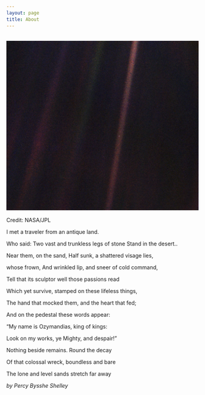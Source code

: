 ```yaml
---
layout: page
title: About
---
```


<!-- <p class="message">
  Hey there! This page is included as an example. Feel free to customize it for your own use upon downloading. Carry on!
</p> -->

<br>

<div class="hero">
  <img src="/public/realocean.jpg" />
  <p>Credit: NASA/JPL</p>
</div>




I met a traveler from an antique land.


Who said: Two vast and trunkless legs of stone Stand in the desert..


Near them, on the sand, Half sunk, a shattered visage lies,


whose frown, And wrinkled lip, and sneer of cold command,


Tell that its sculptor well those passions read


Which yet survive, stamped on these lifeless things,


The hand that mocked them, and the heart that fed;


And on the pedestal these words appear:


“My name is Ozymandias, king of kings:


Look on my works, ye Mighty, and despair!”


Nothing beside remains. Round the decay


Of that colossal wreck, boundless and bare


The lone and level sands stretch far away


_by Percy Bysshe Shelley_
